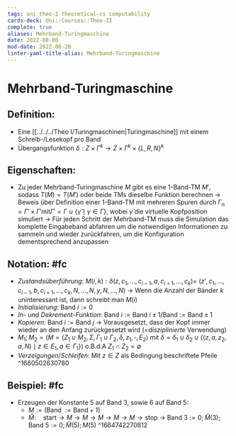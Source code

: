 ```yaml
---
tags: uni theo-2 theoretical-cs computability
cards-deck: Uni::Courses::Theo-II
complete: true
aliases: Mehrband-Turingmaschine
date: 2022-08-06
mod-date: 2022-08-20
linter-yaml-title-alias: Mehrband-Turingmaschine
---
```


# Mehrband-Turingmaschine

## Definition:
- Eine [[../../../Theo I/Turingmaschinen|Turingmaschine]] mit einem Schreib-/Lesekopf pro Band
- Übergangsfunktion $\delta: Z \times \Gamma^k \rightarrow Z \times \Gamma^k \times \{L,R,N\}^k$

## Eigenschaften:
- Zu jeder Mehrband-Turingmaschine $M$ gibt es eine 1-Band-TM $M'$, sodass $T(M) = T(M')$ oder beide TMs dieselbe Funktion berechnen
	-> Beweis über Definition einer 1-Band-TM mit mehreren Spuren durch $\Gamma_n=\Gamma' \times \Gamma' \text{mit} \Gamma'=\Gamma \cup \{\hat{\gamma}\mid\gamma \in \Gamma\},$ wobei $\hat{\gamma}$ die virtuelle Kopfposition simuliert
	-> Für jeden Schritt der Mehrband-TM muss die Simulation das komplette Eingabeband abfahren um die notwendigen Informationen zu sammeln und wieder zurückfahren, um die Konfiguration dementsprechend anzupassen

## Notation: #fc
- *Zustandsüberführung*: $M(i,k): \delta(z,c_1,\dots,c_{i-1},a,c_{i+1},\dots,c_k) =$
		$(z', c_1,\dots,c_{i-1},b,c_{i+1},\dots,c_k, N,\dots,N,y,N,\dots,N)$
	 -> Wenn die Anzahl der Bänder $k$ uninteressant ist, dann schreibt man $M(i)$
- *Initialisierung*: $\text{Band } i := 0$
- *In- und Dekrement-Funktion*: $\text{Band }i:= \text{Band }i \pm 1/\text{Band}:= \text{Band} \pm 1$
- *Kopieren*: $\text{Band }i:= \text{Band }j$
	-> Vorausgesetzt, dass der Kopf immer wieder an den Anfang zurückgesetzt wird (=*disziplinierte* Verwendung)
- $M_1;M_2 = (M = (Z_1 \cup M_2, \Sigma, \Gamma_1 \cup \Gamma_2, \delta, z_1, \square, E_2)$ mit
			$\delta=\delta_1 \cup \delta_2 \cup \{(z,a,z_2,a,N)\mid z\in E_1, a\in \Gamma_1\})$ o.B.d.A $Z_1 \cap Z_2 = \emptyset$
- *Verzeigungen*/*Schleifen*: Mit $z \in Z$ als Bedingung beschriftete Pfeile
^1660502630780

## Beispiel: #fc
- Erzeugen der Konstante 5 auf Band 3, sowie 6 auf Band 5:
	- $M := (\text{Band } := \text{Band}+1)$
	- $\hat{M}:\quad \text{start} \rightarrow M \rightarrow M \rightarrow M \rightarrow M \rightarrow M \rightarrow \text{stop}$
	-> $\text{Band 3}:=0; \hat{M}(3); \text{Band 5}:=0; \hat{M}(5);M(5)$
^1664742270812
